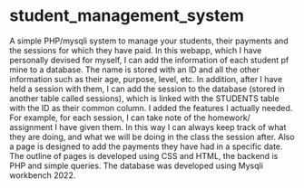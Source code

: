 # student_management_system
A simple PHP/mysqli system to manage your students, their payments and the sessions for which they have paid. 
In this webapp, which I have personally devised for myself, I can add the information of each student pf mine to a database. The name is stored with an ID and all the other information such as their age, purpose, level, etc. 
In addition, after I have held a session with them, I can add the session to the database (stored in another table called sessions), which is linked with the STUDENTS table with the ID as their common column. I added the features I actually needed. For example, for each session, I can take note of the homework/ assignment I have given them. In this way I can always keep track of what they are doing, and what we will be doing in the class the session after. 
Also a page is designed to add the payments they have had in a specific date. 
The outline of pages is developed using CSS and HTML, the backend is PHP and simple queries. The database was developed using Mysqli workbench 2022. 
